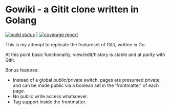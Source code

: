# Gowiki - a Gitit clone written in Golang

[![build status](https://git.jba.io/go/wiki/badges/master/build.svg)](https://git.jba.io/go/wiki/commits/master) | [![coverage report](https://git.jba.io/go/wiki/badges/master/coverage.svg)](https://git.jba.io/go/wiki/commits/master)

This is my attempt to replicate the featureset of Gitit, written in Go. 

At this point basic functionality, view/edit/history is stable and at parity with Gitit. 

Bonus features: 
- Instead of a global public/private switch, pages are presumed private, and can be made public via a boolean set in the 'frontmatter' of each page.
- No public write access whatsoever.
- Tag support inside the frontmatter.

